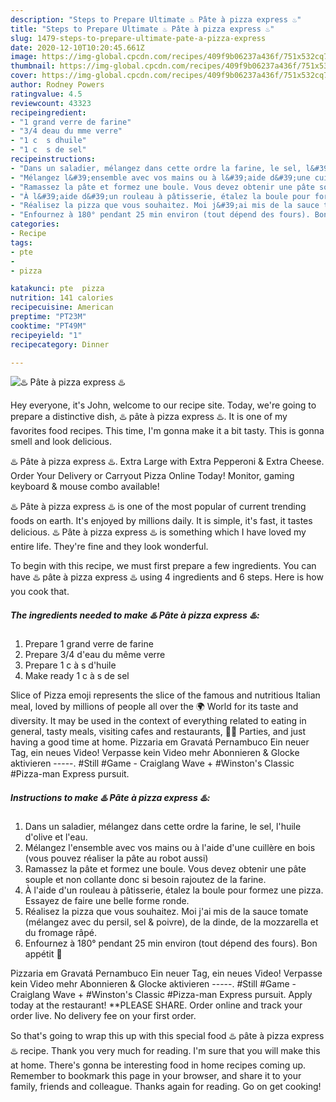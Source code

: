 ```yaml
---
description: "Steps to Prepare Ultimate ♨️ Pâte à pizza express ♨️"
title: "Steps to Prepare Ultimate ♨️ Pâte à pizza express ♨️"
slug: 1479-steps-to-prepare-ultimate-pate-a-pizza-express
date: 2020-12-10T10:20:45.661Z
image: https://img-global.cpcdn.com/recipes/409f9b06237a436f/751x532cq70/♨️-pate-a-pizza-express-♨️-photo-principale-de-la-recette.jpg
thumbnail: https://img-global.cpcdn.com/recipes/409f9b06237a436f/751x532cq70/♨️-pate-a-pizza-express-♨️-photo-principale-de-la-recette.jpg
cover: https://img-global.cpcdn.com/recipes/409f9b06237a436f/751x532cq70/♨️-pate-a-pizza-express-♨️-photo-principale-de-la-recette.jpg
author: Rodney Powers
ratingvalue: 4.5
reviewcount: 43323
recipeingredient:
- "1 grand verre de farine"
- "3/4 deau du mme verre"
- "1 c  s dhuile"
- "1 c  s de sel"
recipeinstructions:
- "Dans un saladier, mélangez dans cette ordre la farine, le sel, l&#39;huile d&#39;olive et l&#39;eau."
- "Mélangez l&#39;ensemble avec vos mains ou à l&#39;aide d&#39;une cuillère en bois (vous pouvez réaliser la pâte au robot aussi)"
- "Ramassez la pâte et formez une boule. Vous devez obtenir une pâte souple et non collante donc si besoin rajoutez de la farine."
- "À l&#39;aide d&#39;un rouleau à pâtisserie, étalez la boule pour formez une pizza. Essayez de faire une belle forme ronde."
- "Réalisez la pizza que vous souhaitez. Moi j&#39;ai mis de la sauce tomate (mélangez avec du persil, sel &amp; poivre), de la dinde, de la mozzarella et du fromage râpé."
- "Enfournez à 180° pendant 25 min environ (tout dépend des fours). Bon appétit 🌹"
categories:
- Recipe
tags:
- pte
- 
- pizza

katakunci: pte  pizza 
nutrition: 141 calories
recipecuisine: American
preptime: "PT23M"
cooktime: "PT49M"
recipeyield: "1"
recipecategory: Dinner

---
```



![♨️ Pâte à pizza express ♨️](https://img-global.cpcdn.com/recipes/409f9b06237a436f/751x532cq70/♨️-pate-a-pizza-express-♨️-photo-principale-de-la-recette.jpg)

Hey everyone, it's John, welcome to our recipe site. Today, we're going to prepare a distinctive dish, ♨️ pâte à pizza express ♨️. It is one of my favorites food recipes. This time, I'm gonna make it a bit tasty. This is gonna smell and look delicious.

♨️ Pâte à pizza express ♨️. Extra Large with Extra Pepperoni &amp; Extra Cheese. Order Your Delivery or Carryout Pizza Online Today! Monitor, gaming keyboard &amp; mouse combo available!

♨️ Pâte à pizza express ♨️ is one of the most popular of current trending foods on earth. It's enjoyed by millions daily. It is simple, it's fast, it tastes delicious. ♨️ Pâte à pizza express ♨️ is something which I have loved my entire life. They're fine and they look wonderful.


To begin with this recipe, we must first prepare a few ingredients. You can have ♨️ pâte à pizza express ♨️ using 4 ingredients and 6 steps. Here is how you cook that.

<!--inarticleads1-->

##### The ingredients needed to make ♨️ Pâte à pizza express ♨️:

1. Prepare 1 grand verre de farine
1. Prepare 3/4 d&#39;eau du même verre
1. Prepare 1 c à s d&#39;huile
1. Make ready 1 c à s de sel


Slice of Pizza emoji represents the slice of the famous and nutritious Italian meal, loved by millions of people all over the 🌍 World for its taste and diversity. It may be used in the context of everything related to eating in general, tasty meals, visiting cafes and restaurants, 🎉🥂 Parties, and just having a good time at home. Pizzaria em Gravatá Pernambuco Ein neuer Tag, ein neues Video! Verpasse kein Video mehr Abonnieren &amp; Glocke aktivieren -----. #Still #Game - Craiglang Wave + #Winston&#39;s Classic #Pizza-man Express pursuit. 

<!--inarticleads2-->

##### Instructions to make ♨️ Pâte à pizza express ♨️:

1. Dans un saladier, mélangez dans cette ordre la farine, le sel, l&#39;huile d&#39;olive et l&#39;eau.
1. Mélangez l&#39;ensemble avec vos mains ou à l&#39;aide d&#39;une cuillère en bois (vous pouvez réaliser la pâte au robot aussi)
1. Ramassez la pâte et formez une boule. Vous devez obtenir une pâte souple et non collante donc si besoin rajoutez de la farine.
1. À l&#39;aide d&#39;un rouleau à pâtisserie, étalez la boule pour formez une pizza. Essayez de faire une belle forme ronde.
1. Réalisez la pizza que vous souhaitez. Moi j&#39;ai mis de la sauce tomate (mélangez avec du persil, sel &amp; poivre), de la dinde, de la mozzarella et du fromage râpé.
1. Enfournez à 180° pendant 25 min environ (tout dépend des fours). Bon appétit 🌹


Pizzaria em Gravatá Pernambuco Ein neuer Tag, ein neues Video! Verpasse kein Video mehr Abonnieren &amp; Glocke aktivieren -----. #Still #Game - Craiglang Wave + #Winston&#39;s Classic #Pizza-man Express pursuit. Apply today at the restaurant! **PLEASE SHARE. Order online and track your order live. No delivery fee on your first order. 

So that's going to wrap this up with this special food ♨️ pâte à pizza express ♨️ recipe. Thank you very much for reading. I'm sure that you will make this at home. There's gonna be interesting food in home recipes coming up. Remember to bookmark this page in your browser, and share it to your family, friends and colleague. Thanks again for reading. Go on get cooking!
